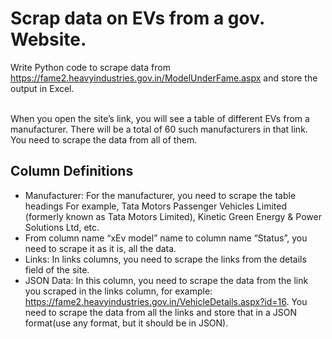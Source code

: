 # Scrap data on EVs from a gov. Website.

Write Python code to scrape data from
https://fame2.heavyindustries.gov.in/ModelUnderFame.aspx and store the
output in Excel.

<br>
When you open the site’s link, you will see a table of different EVs from a manufacturer.
There will be a total of 60 such manufacturers in that link. You need to scrape the data from all
of them.

## Column Definitions
- Manufacturer: For the manufacturer, you need to scrape the table headings
For example, Tata Motors Passenger Vehicles Limited (formerly known
as Tata Motors Limited), Kinetic Green Energy &amp; Power Solutions Ltd, etc.
- From column name “xEv model” name to column name “Status”, you
need to scrape it as it is, all the data.
- Links: In links columns, you need to scrape the links from the details field
of the site.
- JSON Data: In this column, you need to scrape the data from the link you
scraped in the links column, for example:
https://fame2.heavyindustries.gov.in/VehicleDetails.aspx?id=16. You need to scrape the data from all the links and store that in a JSON
format(use any format, but it should be in JSON).
